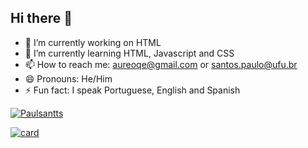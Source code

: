## Hi there 👋
- 🔭 I’m currently working on HTML
- 🌱 I’m currently learning HTML, Javascript and CSS
- 📫 How to reach me: aureoqe@gmail.com or santos.paulo@ufu.br
- 😄 Pronouns: He/Him
- ⚡ Fun fact: I speak Portuguese, English and Spanish

<div>
  <a href="https://github.com/Paulsantts">

 [![Paulsantts](https://github-readme-stats.vercel.app/api/top-langs/?username=Paulsantts&hide=html&layout=compact&theme=tokyonight)](https://github.com/Paulsantts) 

 [![card](https://github-readme-stats.vercel.app/api?username=Paulsantts&theme=tokyonight&show_icons=true)](https://github.com/Paulsantts) 
 
</div>
